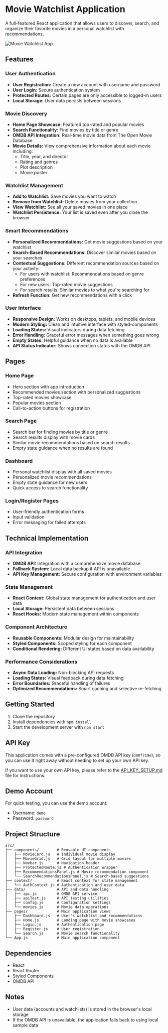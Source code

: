 # Movie Watchlist Application

A full-featured React application that allows users to discover, search, and organize their favorite movies in a personal watchlist with recommendations.

![Movie Watchlist App](https://m.media-amazon.com/images/M/MV5BMDFkYTc0MGEtZmNhMC00ZDIzLWFmNTEtODM1ZmRlYWMwMWFmXkEyXkFqcGdeQXVyMTMxODk2OTU@._V1_SX300.jpg)

## Features

### User Authentication
- **User Registration:** Create a new account with username and password
- **User Login:** Secure authentication system
- **Protected Routes:** Certain pages are only accessible to logged-in users
- **Local Storage:** User data persists between sessions

### Movie Discovery
- **Home Page Showcase:** Featured top-rated and popular movies
- **Search Functionality:** Find movies by title or genre
- **OMDB API Integration:** Real-time movie data from The Open Movie Database
- **Movie Details:** View comprehensive information about each movie including:
  - Title, year, and director
  - Rating and genres
  - Plot description
  - Movie poster

### Watchlist Management
- **Add to Watchlist:** Save movies you want to watch
- **Remove from Watchlist:** Delete movies from your collection
- **View Watchlist:** See all your saved movies in one place
- **Watchlist Persistence:** Your list is saved even after you close the browser

### Smart Recommendations
- **Personalized Recommendations:** Get movie suggestions based on your watchlist
- **Search-Based Recommendations:** Discover similar movies based on your searches
- **Contextual Suggestions:** Different recommendation sources based on your activity:
  - For users with watchlist: Recommendations based on genre preferences
  - For new users: Top-rated movie suggestions
  - For search results: Similar movies to what you're searching for
- **Refresh Function:** Get new recommendations with a click

### User Interface
- **Responsive Design:** Works on desktops, tablets, and mobile devices
- **Modern Styling:** Clean and intuitive interface with styled-components
- **Loading States:** Visual indicators during data fetching
- **Error Handling:** Graceful error messages when something goes wrong
- **Empty States:** Helpful guidance when no data is available
- **API Status Indicator:** Shows connection status with the OMDB API

## Pages

### Home Page
- Hero section with app introduction
- Recommended movies section with personalized suggestions
- Top-rated movies showcase
- Popular movies section
- Call-to-action buttons for registration

### Search Page
- Search bar for finding movies by title or genre
- Search results display with movie cards
- Similar movie recommendations based on search results
- Empty state guidance when no results are found

### Dashboard
- Personal watchlist display with all saved movies
- Personalized movie recommendations
- Empty state guidance for new users
- Quick access to search functionality

### Login/Register Pages
- User-friendly authentication forms
- Input validation
- Error messaging for failed attempts

## Technical Implementation

### API Integration
- **OMDB API:** Integration with a comprehensive movie database
- **Fallback System:** Local data backup if API is unavailable
- **API Key Management:** Secure configuration with environment variables

### State Management
- **React Context:** Global state management for authentication and user data
- **Local Storage:** Persistent data between sessions
- **React Hooks:** Modern state management within components

### Component Architecture
- **Reusable Components:** Modular design for maintainability
- **Styled Components:** Scoped styling for each component
- **Conditional Rendering:** Different UI states based on data availability

### Performance Considerations
- **Async Data Loading:** Non-blocking API requests
- **Loading States:** Visual feedback during data fetching
- **Error Boundaries:** Graceful handling of failures
- **Optimized Recommendations:** Smart caching and selective re-fetching

## Getting Started

1. Clone the repository
2. Install dependencies with `npm install`
3. Start the development server with `npm start`

## API Key

This application comes with a pre-configured OMDB API key (`d00f719e`), so you can use it right away without needing to set up your own API key.

If you want to use your own API key, please refer to the [API_KEY_SETUP.md](API_KEY_SETUP.md) file for instructions.

## Demo Account

For quick testing, you can use the demo account:
- Username: `demo`
- Password: `password`

## Project Structure

```
src/
├── components/        # Reusable UI components
│   ├── MovieCard.js   # Individual movie display
│   ├── MovieGrid.js   # Grid layout for multiple movies
│   ├── Navbar.js      # Navigation header
│   ├── ProtectedRoute.js # Authentication wrapper
│   ├── RecommendationsPanel.js # Movie recommendation component
│   └── SearchRecommendationsPanel.js # Search-based suggestions
├── context/           # React context for state management
│   └── AuthContext.js # Authentication and user data
├── data/              # API and data handling
│   ├── api.js         # OMDB API service
│   ├── apiTest.js     # API testing utilities
│   ├── config.js      # Configuration settings
│   └── movies.js      # Movie data operations
├── pages/             # Main application views
│   ├── Dashboard.js   # User's watchlist and recommendations
│   ├── Home.js        # Landing page with movie showcases
│   ├── Login.js       # Authentication page
│   ├── Register.js    # User registration
│   └── Search.js      # Movie search functionality
└── App.js             # Main application component
```

## Dependencies

- React
- React Router
- Styled Components
- OMDB API

## Notes

- User data (accounts and watchlists) is stored in the browser's local storage
- If the OMDB API is unavailable, the application falls back to using local sample data 